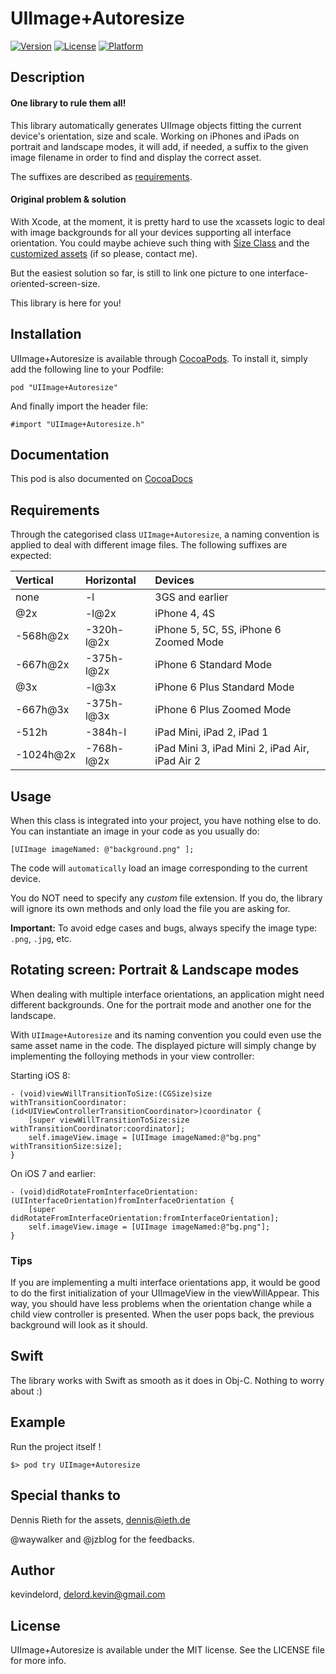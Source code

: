# UIImage+Autoresize

[![Version](https://img.shields.io/cocoapods/v/UIImage+Autoresize.svg?style=flat)](http://cocoadocs.org/docsets/UIImage+Autoresize)
[![License](https://img.shields.io/cocoapods/l/UIImage+Autoresize.svg?style=flat)](http://cocoadocs.org/docsets/UIImage+Autoresize)
[![Platform](https://img.shields.io/cocoapods/p/UIImage+Autoresize.svg?style=flat)](http://cocoadocs.org/docsets/UIImage+Autoresize)

## Description

#### One library to rule them all!

This library automatically generates UIImage objects fitting the current device's orientation, size and scale.
Working on iPhones and iPads on portrait and landscape modes, it will add, if needed, a suffix to the given image filename in order to find and display the correct asset.

The suffixes are described as [requirements](https://github.com/kevindelord/UIImage-Autoresize/tree/master#requirements).

#### Original problem & solution

With Xcode, at the moment, it is pretty hard to use the xcassets logic to deal with image backgrounds for all your devices supporting all interface orientation.
You could maybe achieve such thing with [Size Class](https://developer.apple.com/library/ios/recipes/xcode_help-IB_adaptive_sizes/chapters/SelectingASizeClass.html) and the [customized assets](https://developer.apple.com/library/ios/recipes/xcode_help-image_catalog-1.0/chapters/CustomizingImageSetsforSizeClasses.html) (if so please, contact me).

But the easiest solution so far, is still to link one picture to one interface-oriented-screen-size.

This library is here for you!

## Installation

UIImage+Autoresize is available through [CocoaPods](http://cocoapods.org). To install it, simply add the following line to your Podfile:

    pod "UIImage+Autoresize"

And finally import the header file:

    #import "UIImage+Autoresize.h"

## Documentation

This pod is also documented on [CocoaDocs](http://cocoadocs.org/docsets/UIImage+Autoresize)

## Requirements

Through the categorised class `UIImage+Autoresize`, a naming convention is applied to deal with different image files.
The following suffixes are expected:

| Vertical    | Horizontal  | Devices |
|:------------|:------------|:---------|
| none        | -l          | 3GS and earlier |
| @2x         | -l@2x       | iPhone 4, 4S |
| -568h@2x    | -320h-l@2x  | iPhone 5, 5C, 5S, iPhone 6 Zoomed Mode |
| -667h@2x    | -375h-l@2x  | iPhone 6 Standard Mode |
| @3x         | -l@3x       | iPhone 6 Plus Standard Mode |
| -667h@3x    | -375h-l@3x  | iPhone 6 Plus Zoomed Mode |
| -512h       | -384h-l     | iPad Mini, iPad 2, iPad 1 |
| -1024h@2x   | -768h-l@2x  | iPad Mini 3, iPad Mini 2, iPad Air, iPad Air 2 |

## Usage

When this class is integrated into your project, you have nothing else to do.
You can instantiate an image in your code as you usually do:

    [UIImage imageNamed: @"background.png" ];

The code will `automatically` load an image corresponding to the current device.

You do NOT need to specify any _custom_ file extension.
If you do, the library will ignore its own methods and only load the file you are asking for.

**Important:** To avoid edge cases and bugs, always specify the image type: `.png`, `.jpg`, etc. 

## Rotating screen: Portrait & Landscape modes

When dealing with multiple interface orientations, an application might need different backgrounds.
One for the portrait mode and another one for the landscape.

With `UIImage+Autoresize` and its naming convention you could even use the same asset name in the code.
The displayed picture will simply change by implementing the folloying methods in your view controller:

Starting iOS 8:

    - (void)viewWillTransitionToSize:(CGSize)size withTransitionCoordinator:(id<UIViewControllerTransitionCoordinator>)coordinator {
        [super viewWillTransitionToSize:size withTransitionCoordinator:coordinator];
        self.imageView.image = [UIImage imageNamed:@"bg.png" withTransitionSize:size];
    }

On iOS 7 and earlier:

    - (void)didRotateFromInterfaceOrientation:(UIInterfaceOrientation)fromInterfaceOrientation {
        [super didRotateFromInterfaceOrientation:fromInterfaceOrientation];
        self.imageView.image = [UIImage imageNamed:@"bg.png"];
    }

### Tips

If you are implementing a multi interface orientations app, it would be good to do the first initialization of your UIImageView in the viewWillAppear.
This way, you should have less problems when the orientation change while a child view controller is presented.
When the user pops back, the previous background will look as it should.

## Swift

The library works with Swift as smooth as it does in Obj-C. Nothing to worry about :)

## Example

Run the project itself !

```
$> pod try UIImage+Autoresize 
```

## Special thanks to

Dennis Rieth for the assets, dennis@ieth.de

@waywalker and @jzblog for the feedbacks.

## Author

kevindelord, delord.kevin@gmail.com

## License

UIImage+Autoresize is available under the MIT license. See the LICENSE file for more info.
